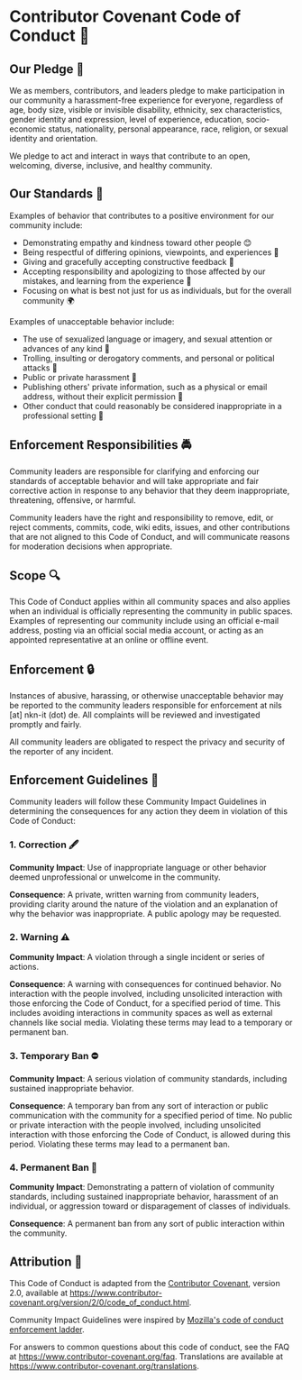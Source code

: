 # Contributor Covenant Code of Conduct 🤝

## Our Pledge 🙌

We as members, contributors, and leaders pledge to make participation in our
community a harassment-free experience for everyone, regardless of age, body
size, visible or invisible disability, ethnicity, sex characteristics, gender
identity and expression, level of experience, education, socio-economic status,
nationality, personal appearance, race, religion, or sexual identity
and orientation.

We pledge to act and interact in ways that contribute to an open, welcoming,
diverse, inclusive, and healthy community.

## Our Standards 📜

Examples of behavior that contributes to a positive environment for our
community include:

* Demonstrating empathy and kindness toward other people 😊
* Being respectful of differing opinions, viewpoints, and experiences 🤝
* Giving and gracefully accepting constructive feedback 🤗
* Accepting responsibility and apologizing to those affected by our mistakes,
  and learning from the experience 🙏
* Focusing on what is best not just for us as individuals, but for the
  overall community 🌍

Examples of unacceptable behavior include:

* The use of sexualized language or imagery, and sexual attention or
  advances of any kind 🚫
* Trolling, insulting or derogatory comments, and personal or political attacks 🚫
* Public or private harassment 🚫
* Publishing others' private information, such as a physical or email
  address, without their explicit permission 🚫
* Other conduct that could reasonably be considered inappropriate in a
  professional setting 🚫

## Enforcement Responsibilities 🚔

Community leaders are responsible for clarifying and enforcing our standards of
acceptable behavior and will take appropriate and fair corrective action in
response to any behavior that they deem inappropriate, threatening, offensive,
or harmful.

Community leaders have the right and responsibility to remove, edit, or reject
comments, commits, code, wiki edits, issues, and other contributions that are
not aligned to this Code of Conduct, and will communicate reasons for moderation
decisions when appropriate.

## Scope 🔍

This Code of Conduct applies within all community spaces and also applies when
an individual is officially representing the community in public spaces.
Examples of representing our community include using an official e-mail address,
posting via an official social media account, or acting as an appointed
representative at an online or offline event.

## Enforcement 🔒

Instances of abusive, harassing, or otherwise unacceptable behavior may be
reported to the community leaders responsible for enforcement at
nils [at] nkn-it (dot) de.
All complaints will be reviewed and investigated promptly and fairly.

All community leaders are obligated to respect the privacy and security of the
reporter of any incident.

## Enforcement Guidelines 🚀

Community leaders will follow these Community Impact Guidelines in determining
the consequences for any action they deem in violation of this Code of Conduct:

### 1. Correction 🖋

**Community Impact**: Use of inappropriate language or other behavior deemed
unprofessional or unwelcome in the community.

**Consequence**: A private, written warning from community leaders, providing
clarity around the nature of the violation and an explanation of why the
behavior was inappropriate. A public apology may be requested.

### 2. Warning ⚠️

**Community Impact**: A violation through a single incident or series
of actions.

**Consequence**: A warning with consequences for continued behavior. No
interaction with the people involved, including unsolicited interaction with
those enforcing the Code of Conduct, for a specified period of time. This
includes avoiding interactions in community spaces as well as external channels
like social media. Violating these terms may lead to a temporary or
permanent ban.

### 3. Temporary Ban ⛔

**Community Impact**: A serious violation of community standards, including
sustained inappropriate behavior.

**Consequence**: A temporary ban from any sort of interaction or public
communication with the community for a specified period of time. No public or
private interaction with the people involved, including unsolicited interaction
with those enforcing the Code of Conduct, is allowed during this period.
Violating these terms may lead to a permanent ban.

### 4. Permanent Ban 🚫

**Community Impact**: Demonstrating a pattern of violation of community
standards, including sustained inappropriate behavior,  harassment of an
individual, or aggression toward or disparagement of classes of individuals.

**Consequence**: A permanent ban from any sort of public interaction within
the community.

## Attribution 📖

This Code of Conduct is adapted from the [Contributor Covenant][homepage],
version 2.0, available at
https://www.contributor-covenant.org/version/2/0/code_of_conduct.html.

Community Impact Guidelines were inspired by [Mozilla's code of conduct
enforcement ladder](https://github.com/mozilla/diversity).

[homepage]: https://www.contributor-covenant.org

For answers to common questions about this code of conduct, see the FAQ at
https://www.contributor-covenant.org/faq. Translations are available at
https://www.contributor-covenant.org/translations.
